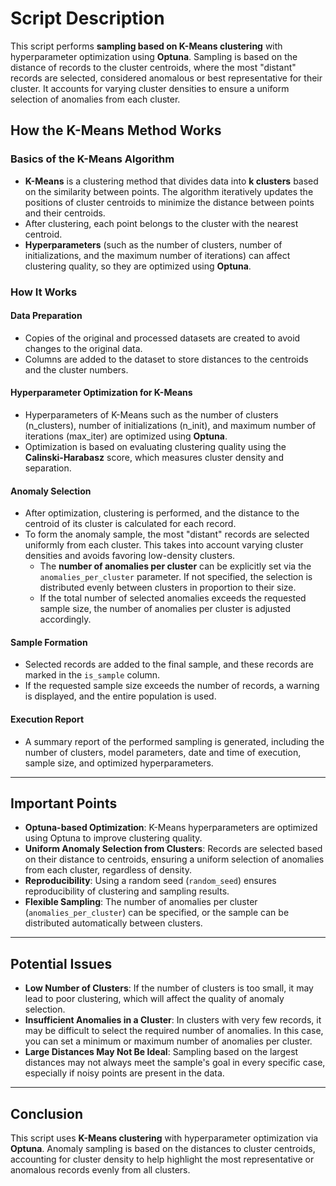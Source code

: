 # Script Description

This script performs **sampling based on K-Means clustering** with hyperparameter optimization using **Optuna**. Sampling is based on the distance of records to the cluster centroids, where the most "distant" records are selected, considered anomalous or best representative for their cluster. It accounts for varying cluster densities to ensure a uniform selection of anomalies from each cluster.

## How the K-Means Method Works

### Basics of the K-Means Algorithm
- **K-Means** is a clustering method that divides data into **k clusters** based on the similarity between points. The algorithm iteratively updates the positions of cluster centroids to minimize the distance between points and their centroids.
- After clustering, each point belongs to the cluster with the nearest centroid.
- **Hyperparameters** (such as the number of clusters, number of initializations, and the maximum number of iterations) can affect clustering quality, so they are optimized using **Optuna**.

### How It Works

#### Data Preparation
- Copies of the original and processed datasets are created to avoid changes to the original data.
- Columns are added to the dataset to store distances to the centroids and the cluster numbers.

#### Hyperparameter Optimization for K-Means
- Hyperparameters of K-Means such as the number of clusters (n_clusters), number of initializations (n_init), and maximum number of iterations (max_iter) are optimized using **Optuna**.
- Optimization is based on evaluating clustering quality using the **Calinski-Harabasz** score, which measures cluster density and separation.

#### Anomaly Selection
- After optimization, clustering is performed, and the distance to the centroid of its cluster is calculated for each record.
- To form the anomaly sample, the most "distant" records are selected uniformly from each cluster. This takes into account varying cluster densities and avoids favoring low-density clusters.
  - The **number of anomalies per cluster** can be explicitly set via the `anomalies_per_cluster` parameter. If not specified, the selection is distributed evenly between clusters in proportion to their size.
  - If the total number of selected anomalies exceeds the requested sample size, the number of anomalies per cluster is adjusted accordingly.

#### Sample Formation
- Selected records are added to the final sample, and these records are marked in the `is_sample` column.
- If the requested sample size exceeds the number of records, a warning is displayed, and the entire population is used.

#### Execution Report
- A summary report of the performed sampling is generated, including the number of clusters, model parameters, date and time of execution, sample size, and optimized hyperparameters.

---

## Important Points

- **Optuna-based Optimization**: K-Means hyperparameters are optimized using Optuna to improve clustering quality.
- **Uniform Anomaly Selection from Clusters**: Records are selected based on their distance to centroids, ensuring a uniform selection of anomalies from each cluster, regardless of density.
- **Reproducibility**: Using a random seed (`random_seed`) ensures reproducibility of clustering and sampling results.
- **Flexible Sampling**: The number of anomalies per cluster (`anomalies_per_cluster`) can be specified, or the sample can be distributed automatically between clusters.

---

## Potential Issues

- **Low Number of Clusters**: If the number of clusters is too small, it may lead to poor clustering, which will affect the quality of anomaly selection.
- **Insufficient Anomalies in a Cluster**: In clusters with very few records, it may be difficult to select the required number of anomalies. In this case, you can set a minimum or maximum number of anomalies per cluster.
- **Large Distances May Not Be Ideal**: Sampling based on the largest distances may not always meet the sample's goal in every specific case, especially if noisy points are present in the data.

---

## Conclusion

This script uses **K-Means clustering** with hyperparameter optimization via **Optuna**. Anomaly sampling is based on the distances to cluster centroids, accounting for cluster density to help highlight the most representative or anomalous records evenly from all clusters.
